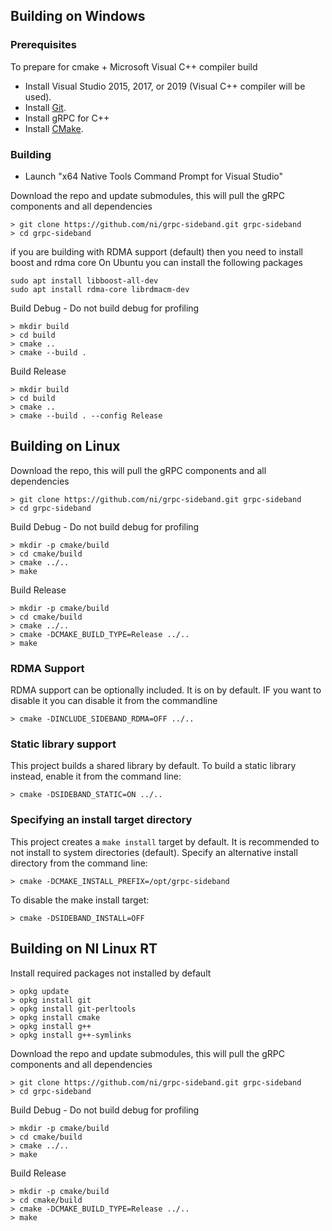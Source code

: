 ## Building on Windows

### Prerequisites
To prepare for cmake + Microsoft Visual C++ compiler build
- Install Visual Studio 2015, 2017, or 2019 (Visual C++ compiler will be used).
- Install [Git](https://git-scm.com/).
- Install gRPC for C++
- Install [CMake](https://cmake.org/download/).


### Building
- Launch "x64 Native Tools Command Prompt for Visual Studio"

Download the repo and update submodules, this will pull the gRPC components and all dependencies

```
> git clone https://github.com/ni/grpc-sideband.git grpc-sideband
> cd grpc-sideband
```

if you are building with RDMA support (default) then you need to install boost and rdma core
On Ubuntu you can install the following packages

```
sudo apt install libboost-all-dev
sudo apt install rdma-core librdmacm-dev
```

Build Debug - Do not build debug for profiling
```
> mkdir build
> cd build
> cmake ..
> cmake --build .
```

Build Release
```
> mkdir build
> cd build
> cmake ..
> cmake --build . --config Release
```

## Building on Linux

Download the repo, this will pull the gRPC components and all dependencies

```
> git clone https://github.com/ni/grpc-sideband.git grpc-sideband
> cd grpc-sideband
```

Build Debug - Do not build debug for profiling

```
> mkdir -p cmake/build
> cd cmake/build
> cmake ../..
> make
```

Build Release

```
> mkdir -p cmake/build
> cd cmake/build
> cmake ../..
> cmake -DCMAKE_BUILD_TYPE=Release ../..
> make
```

### RDMA Support
RDMA support can be optionally included.  It is on by default.
IF you want to disable it you can disable it from the commandline
```
> cmake -DINCLUDE_SIDEBAND_RDMA=OFF ../..
```

### Static library support
This project builds a shared library by default.
To build a static library instead, enable it from the command line:

```
> cmake -DSIDEBAND_STATIC=ON ../..
```

### Specifying an install target directory
This project creates a `make install` target by default.
It is recommended to not install to system directories (default).
Specify an alternative install directory from the command line:

```
> cmake -DCMAKE_INSTALL_PREFIX=/opt/grpc-sideband
```

To disable the make install target:

```
> cmake -DSIDEBAND_INSTALL=OFF
```

## Building on NI Linux RT

Install required packages not installed by default

```
> opkg update
> opkg install git
> opkg install git-perltools
> opkg install cmake
> opkg install g++
> opkg install g++-symlinks
```

Download the repo and update submodules, this will pull the gRPC components and all dependencies

```
> git clone https://github.com/ni/grpc-sideband.git grpc-sideband
> cd grpc-sideband
```

Build Debug - Do not build debug for profiling

```
> mkdir -p cmake/build
> cd cmake/build
> cmake ../..
> make
```

Build Release

```
> mkdir -p cmake/build
> cd cmake/build
> cmake -DCMAKE_BUILD_TYPE=Release ../..
> make
```
